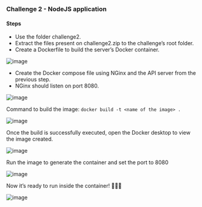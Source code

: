 ### Challenge 2 - NodeJS application

#### Steps

- Use the folder challenge2.
- Extract the files present on challenge2.zip to the challenge’s root folder.
- Create a Dockerfile to build the server’s Docker container.

![image](https://github.com/IamStudentRommel/rommel-hipos-docker-challenge/assets/156134777/12bcee0a-6ac0-405b-beeb-819e52e47353)

- Create the Docker compose file using NGinx and the API server from the previous step.
- NGinx should listen on port 8080.

![image](https://github.com/IamStudentRommel/rommel-hipos-docker-challenge/assets/156134777/0556bb8f-797e-4e93-b367-247d916a7b23)

Command to build the image: `docker build -t <name of the image> .`

![image](https://github.com/IamStudentRommel/rommel-hipos-docker-challenge/assets/156134777/39b4ed9c-08c8-4a6a-aa9f-a699405a75b1)

Once the build is successfully executed, open the Docker desktop to view the image created.

![image](https://github.com/IamStudentRommel/rommel-hipos-docker-challenge/assets/156134777/d3d172bf-779c-48a1-bdd5-4ef900893f41)

Run the image to generate the container and set the port to 8080

![image](https://github.com/IamStudentRommel/rommel-hipos-docker-challenge/assets/156134777/6f67d741-a96a-4d40-8b06-cb8f80a51d65)

Now it’s ready to run inside the container! 🎉🎉🎉

![image](https://github.com/IamStudentRommel/rommel-hipos-docker-challenge/assets/156134777/68ee88af-6490-4b72-b7ec-2fa79c9d479b)
